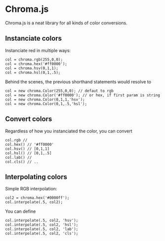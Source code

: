 # Chroma.js

Chroma.js is a neat library for all kinds of color conversions.

## Instanciate colors
Instanciate red in multiple ways:
	
	col = chroma.rgb(255,0,0); 
	col = chroma.hex('#ff0000');
	col = chroma.hsv(0,1,1);
	col = chroma.hsl(0,1,.5);

Behind the scenes, the previous shorthand statements would resolve to

	col = new chroma.Color(255,0,0); // defaut to rgb
	col = new chroma.Color('#ff0000'); // or hex, if first param is string
	col = new chroma.Color(0,1,1,'hsv');
	col = new chroma.Color(0,1,.5,'hsl');	
	
## Convert colors
Regardless of how you instanciated the color, you can convert 

	col.rgb // 
	col.hex() // '#ff0000'
 	col.hsv() // [0,1,1]
	col.hsl() // [0,1,.5]
	col.lab() //
	col.cls() // ..

## Interpolating colors

Simple RGB interpolation:

	col2 = chroma.hex('#0000ff'); 
	col.interpolate(.5, col2);

You can define

	col.interpolate(.5, col2, 'hsv');
	col.interpolate(.5, col2, 'hsl');
	col.interpolate(.5, col2, 'lab');
	col.interpolate(.5, col2, 'cls');

